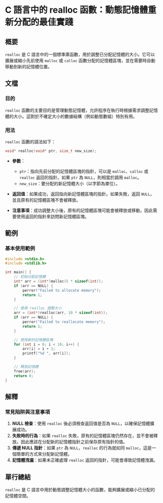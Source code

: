 <!--
Meta Description: # C 語言中的 realloc 函數：動態記憶體重新分配的最佳實踐 ## 概要 `realloc` 是 C 語言中的一個標準庫函數，用於調整已分配記憶體的大小。它可以擴展或縮小先前使用 `malloc` 或 `calloc` 函數分配的記憶體區塊，並在需要時自動移動到新的記憶體位置。 ## 文檔 ...
Meta Keywords: realloc, null, arr, int, malloc
-->

# C 語言中的 realloc 函數：動態記憶體重新分配的最佳實踐

## 概要
`realloc` 是 C 語言中的一個標準庫函數，用於調整已分配記憶體的大小。它可以擴展或縮小先前使用 `malloc` 或 `calloc` 函數分配的記憶體區塊，並在需要時自動移動到新的記憶體位置。

## 文檔
### 目的
`realloc` 函數的主要目的是管理動態記憶體，允許程序在執行時根據需求調整記憶體的大小。這對於不確定大小的數據結構（例如動態數組）特別有用。

### 用法
`realloc` 函數的語法如下：

```c
void* realloc(void* ptr, size_t new_size);
```

- **參數**：
  - `ptr`：指向先前分配的記憶體區塊的指針，可以是 `malloc`、`calloc` 或 `realloc` 返回的指針。如果 `ptr` 為 `NULL`，則相當於調用 `malloc`。
  - `new_size`：要分配的新記憶體大小（以字節為單位）。

- **返回值**：如果成功，返回指向新記憶體區塊的指針。如果失敗，返回 `NULL`，並且原有的記憶體區塊不會被釋放。

- **注意事項**：成功調整大小後，原有的記憶體區塊可能會被釋放或移動，因此需要使用返回的指針來訪問新記憶體區塊。

## 範例
### 基本使用範例

```c
#include <stdio.h>
#include <stdlib.h>

int main() {
    // 初始分配記憶體
    int* arr = (int*)malloc(5 * sizeof(int));
    if (arr == NULL) {
        perror("Failed to allocate memory");
        return 1;
    }

    // 使用 realloc 調整大小
    arr = (int*)realloc(arr, 10 * sizeof(int));
    if (arr == NULL) {
        perror("Failed to reallocate memory");
        return 1;
    }

    // 使用新的記憶體區塊
    for (int i = 0; i < 10; i++) {
        arr[i] = i + 1;
        printf("%d ", arr[i]);
    }

    // 釋放記憶體
    free(arr);
    return 0;
}
```

## 解釋
### 常見陷阱與注意事項
1. **NULL 檢查**：使用 `realloc` 後必須檢查返回值是否為 `NULL`，以確保記憶體擴展成功。
2. **失敗時的行為**：如果 `realloc` 失敗，原有的記憶體區塊仍然存在，並不會被釋放。因此應該在分配新的記憶體指針之前保存原有指針的值。
3. **傳遞 NULL 指針**：如果 `ptr` 為 `NULL`，`realloc` 的行為就如同 `malloc`，這是一個簡單的方式來分配新記憶體。
4. **記憶體洩漏**：如果未正確處理 `realloc` 返回的指針，可能會導致記憶體洩漏。

## 單行總結
`realloc` 是 C 語言中用於動態調整記憶體大小的函數，能夠擴展或縮小已分配的記憶體空間。